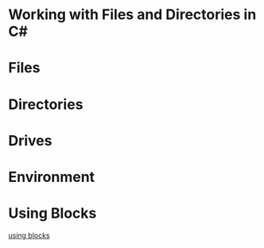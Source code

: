 # Working with Files and Directories in C#

# Files

# Directories

# Drives

# Environment


# Using Blocks
[using blocks](https://docs.microsoft.com/en-us/dotnet/csharp/language-reference/keywords/using-statement)
```C#

```

